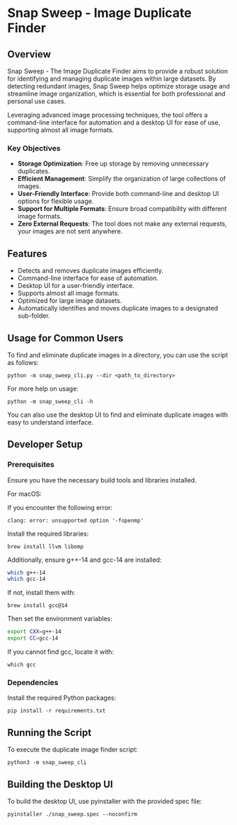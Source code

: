 # Snap Sweep - Image Duplicate Finder

## Overview

Snap Sweep - The Image Duplicate Finder aims to provide a robust solution for identifying and managing duplicate images within large datasets. By detecting redundant images, Snap Sweep helps optimize storage usage and streamline image organization, which is essential for both professional and personal use cases.

Leveraging advanced image processing techniques, the tool offers a command-line interface for automation and a desktop UI for ease of use, supporting almost all image formats.

### Key Objectives

- **Storage Optimization**: Free up storage by removing unnecessary duplicates.
- **Efficient Management**: Simplify the organization of large collections of images.
- **User-Friendly Interface**: Provide both command-line and desktop UI options for flexible usage.
- **Support for Multiple Formats**: Ensure broad compatibility with different image formats.
- **Zero External Requests**: The tool does not make any external requests, your images are not sent anywhere.

## Features

- Detects and removes duplicate images efficiently.
- Command-line interface for ease of automation.
- Desktop UI for a user-friendly interface.
- Supports almost all image formats.
- Optimized for large image datasets.
- Automatically identifies and moves duplicate images to a designated sub-folder.

## Usage for Common Users

To find and eliminate duplicate images in a directory, you can use the script as follows:

`python -m snap_sweep_cli.py --dir <path_to_directory>`

For more help on usage:

`python -m snap_sweep_cli -h`

You can also use the desktop UI to find and eliminate duplicate images with easy to understand interface.

## Developer Setup

### Prerequisites

Ensure you have the necessary build tools and libraries installed.

For macOS:

If you encounter the following error:

`clang: error: unsupported option '-fopenmp'`

Install the required libraries:

`brew install llvm libomp`

Additionally, ensure g++-14 and gcc-14 are installed:

```bash
which g++-14
which gcc-14
```

If not, install them with:

`brew install gcc@14`

Then set the environment variables:

```bash
export CXX=g++-14
export CC=gcc-14
```

If you cannot find gcc, locate it with:

`which gcc`

### Dependencies

Install the required Python packages:

`pip install -r requirements.txt`

## Running the Script

To execute the duplicate image finder script:

`python3 -m snap_sweep_cli`

## Building the Desktop UI

To build the desktop UI, use pyinstaller with the provided spec file:

`pyinstaller ./snap_sweep.spec --noconfirm`
